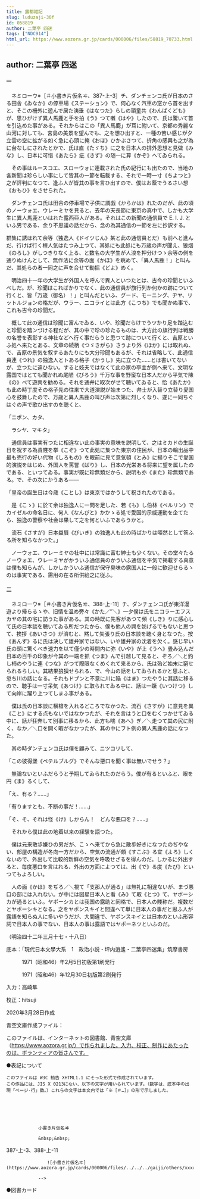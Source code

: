 ```yaml
---
title: 露都雑記
slug: luduzaji-30f
id: 058819
author: 二葉亭 四迷
tags: ["NDC914"]
html_url: https://www.aozora.gr.jp/cards/000006/files/58819_70733.html
---
```


## author: 二葉亭 四迷

#### 一




　ネミローウ※［＃小書き片仮名ヰ、387-上-3］チ、ダンチェンコ氏が日本のさる田舎《ゐなか》の停車場《ステーション》で、何心なく汽車の窓から首を出すと、そこの柵外に遊んで居た洟垂《はなつた》らしの頑童共《わんぱくども》が、思ひがけず異人馬鹿と手を拍《う》つて囃《はや》したので、氏は驚いて首を引込めた事がある。それからはこの「異人馬鹿」が耳に附いて、京都の秀麗な山河に対しても、宮島の美景を望んでも、之を想ひ出すと、一種の苦い感じが夕立雲の空に拡がる如く急に心頭に掩《おほ》ひかぶさつて、折角の感興も之が為に台なしにされたとかで、氏は直《たゞち》に之を日本人の排外思想と見做《みな》し、日本に可惜《あたら》疵《きず》の随一に算《かぞ》へてゐられる。

　その事はルースコエ、スローウォに連載された氏の紀行にも出たので、当地の各新聞は珍らしい事にして皆其の一節を転載する、それで一時一寸《ちよつと》之が評判になつて、逢ふ人が皆其の事を言ひ出すので、僕はお蔭でうるさい想《おもひ》をさせられた。

　ダンチェンコ氏は田舎の停車場で子供に調戯《からかは》れたのだが、此の頃のノーウォエ、ウレーミヤを見ると、去年の天長節に東京の真中で、しかも大学生に異人馬鹿といはれた露西亜人がある。それはこの新聞の通信員で E. I. J. といふ男である、余り不思議の話だから、念の為其通信の一節を左に抄訳する。


群集に誘はれて余等（独逸人《ドイツじん》某と此の通信員とだ）も前へと進んだ、行けば行く程人気はたつみ上つて、其処にも此処にも万歳の声が聞え、狼烟《のろし》がしつきりなく上る、と数名の大学生が人浪を押分けつゝ余等の側を通りぬけんとして、無作法に余等の面《かほ》を眺めて、「異人馬鹿！」と叫んだ、其処らの者一同之に声を合せて動揺《どよ》めく。



　明治四十一年の大学生が外国人を呼んで異人といつたとは、古今の珍聞といふべしだ。が、珍聞はこればかりでなく、此の通信員が旗行列か何かの跡について行くと、皆「万歳（御名）！」と叫んだといふ、グード、モーニング、ヂヤ、リットルジョンの格だが、ウラー、ニコライとは此方《こつち》でも聞かぬ事で、これも古今の珍聞だ。

　概して此の通信は珍聞に富んでゐる、いや、珍聞だらけでうツかり足を踏込むと珍聞を踏ンづける程だが、其の中で珍の珍たるものは、大方此の旗行列は戦勝の名誉を表彰する神社などへ行く事だらうと思つて跡について行くと、吉原といふ処へ来たとある、文章の続柄《つゞきがら》さうより外《ほか》には取れぬ、で、吉原の景気を叙するあたりにも大分珍聞もあるが、それは省略して、此通信員連《つれ》の独逸人とトある格子《かうし》先に立つた……とは書いてないが、立つたに違ひない。すると妓夫ではなくて此の家の亭主が側へ来て、文明な露国ではとても聞かれぬ尾陋《びろう》千万な事を野蛮な日本人だから平気で陳《の》べて遊興を勧める。それを通弁に取次がせて聴いてゐると、恰《あたか》も此の時丁度その格子先の往来で大道演説が始まつた、弁士が入替り立替り愛国心を鼓舞したので、万歳と異人馬鹿の叫び声は次第に烈しくなり、遂に一同ちぐはぐの声で歌ひ出すのを聴くと、


「ニポン、カタ、

　ラシヤ、マキタ」



　通信員は事実有つたに相違ない此の事実の意味を説明して、之はミカドの生誕日を祝する為貴賤を挙《こぞ》つて此処に集つた東京の住民が、日本の輸出品中最も売行の好い代物《しろもの》を眼前に見て意気頓《とみ》に揚りそこで愛国的演説をはじめ、外国人を罵詈《ばり》し、日本の光栄ある将来に望を属したのである、といつてゐる。事実が既に珍無類だから、説明も亦《また》珍無類である。で、その次にかうある――

「皇帝の誕生日は今歳《ことし》は東京ではかうして祝されたのである。

　是《こゝ》に於て余は独逸人に一問を足した、若《も》し伯林《ベルリン》でカイゼルの命名日に、何人《なんぴと》かかゝる処で愛国的示威運動を企てたら、独逸の警察や社会は果して之を何といふであらうかと。

　流石《さすが》日本贔屓《びいき》の独逸人も此の時ばかりは唖然として答ふる所を知らなかつた。」

　ノーウォエ、ウレーミヤの社中には常識に富む紳士も少くない。その堂々たるノーウォエ、ウレーミヤがかういふ通信員のかういふ通信を平気で掲載する真意は僕も知らんが、しかしかういふ通信が保守臭味の露国人に一般に歓迎せらるゝのは事実である、需用の在る所供給之に従ふ。



#### 二




　ネミローウ※［＃小書き片仮名ヰ、388-上-11］チ、ダンチェンコ氏が東洋漫遊より帰らるゝや、旧情を温め旁々《かた／″＼》一夕僕は氏をニコラーエフスカヤの其の宅に訪うた事がある。其の時既に先客があつて頻《しき》りに感心して氏の日本談を聴いてゐる所だつたから、僕も他人の興を妨げるでもないと思つて、挨拶《あいさつ》が済むと、黙して矢張り氏の日本談を聴く身となつた。按《あんず》るに氏は決して雄弁家ではない、いや雄弁家の沈着を欠く。感じ早い氏の頭に驚くべき速力を以て僅少の時間内に弥《いや》が上《うへ》畳み込んだ日本の百千の印象が今其の一端を抓《つま》んで引越して見ると、ぞろ／＼と釣し柿のやうに連《つな》がつて際限なくめくれて来るから、氏は殆ど始末に窮せられるらしい。其結果狼狽せられる、で、今山の話をしてゐられるかと思ふと、忽ち川の話になる。それもドブンと不意に川に陥《はま》つたやうに其話に移るので、聴手は一寸呆気《あつけ》に取られてゐる中に、話は一蹶《いつけつ》して向岸に躍り上つてしまふ事がある。

　僕は氏の日本談に横槍を入れるどころでなかつた、流石《さすが》に意見を異《こと》にする点もないではなかつたが、それを言はうと口をむくつかせてゐる中に、話が狂奔して別事に移るから、此方も喘《あへ》ぎ／＼走つて其の尻に附く、なか／＼口を開く暇がなかつたが、其の中にフト例の異人馬鹿の話になつた。

　其の時ダンチェンコ氏は僕を顧みて、ニツコリして、

「この彼得堡《ペテルブルグ》でそんな悪口を聞く事は無いでせう？」

　無論ないといふだらうと予期してゐられたのだらう。僕が有るといふと、眼を円《ま》るくして、

「え、有る？……」

「有りますとも、不断の事だ！……」

「そ、そ、それは怪《け》しからん！　どんな悪口を？……」

　それから僕は此の地着以来の経験を語つた。

　僕は元来散歩嫌ひの男だが、こゝへ来てから急に散歩好きになつたのぢやない、部屋の構造が冬向一方だから、空気の流通が頗《すこぶ》る宜《よろ》しくないので、外出して比較的新鮮の空気を呼吸せざるを得んのだ。しかるに外出すると、毎度悪口を言はれる、外出の方面によつては、出《で》る度《たび》といつてもよろしい。

　人の面《かほ》をぢろ／＼視て「支那人が通る」は無礼に相違ないが、まづ悪口の部には入れない。が中には図星日本人と看《み》て取《とつ》て、ヤポーシカが通るといふ。ヤポーシカとは我国の露助と同格で、日本人の賤称だ。複数だとヤポーシキとなる。之をヤポンスキイと間違へて単に日本人の事だと思ふ人が露語を知らぬ人に多いやうだが、大間違で、ヤポンスキイとは日本のといふ形容詞で日本人の事でない、日本人の事は露語ではヤポーネツといふのだ。

（明治四十二年三月十七・十八日）













底本：「現代日本文學大系　1　政治小説・坪内逍遙・二葉亭四迷集」筑摩書房

　　　1971（昭和46）年2月5日初版第1刷発行

　　　1971（昭和46）年12月30日初版第2刷発行

入力：高崎隼

校正：hitsuji

2020年3月28日作成

青空文庫作成ファイル：

このファイルは、インターネットの図書館、青空文庫（https://www.aozora.gr.jp/）で作られました。入力、校正、制作にあたったのは、ボランティアの皆さんです。











●表記について


	このファイルは W3C 勧告 XHTML1.1 にそった形式で作成されています。
	この作品には、JIS X 0213にない、以下の文字が用いられています。（数字は、底本中の出現「ページ-行」数。）これらの文字は本文内では「※［＃…］」の形で示しました。



		
			
				
				小書き片仮名ヰ
				
				&nbsp;&nbsp;
				
387-上-3、388-上-11				
				
				　　![小書き片仮名ヰ](https://www.aozora.gr.jp/cards/000006/files/../../../gaiji/others/xxxx.png)
				
				-->
			
		






●図書カード